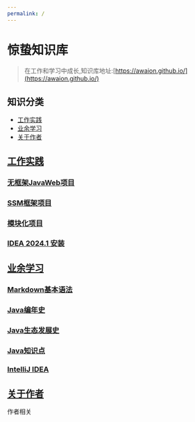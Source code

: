 ```yaml
---
permalink: /
---
```


# 惊蛰知识库

> 在工作和学习中成长,知识库地址:[https://awaion.github.io/](https://awaion.github.io/)

## 知识分类

- [工作实践](/01_enterprise)
- [业余学习](/02_study)
- [关于作者](/03_author)

## [工作实践](/01_enterprise)
### [无框架JavaWeb项目](/01_enterprise/0001_java_web.md)
### [SSM框架项目](/01_enterprise/0002_java_ssm.md)
### [模块化项目](/01_enterprise/0003_java_modules.md)
### [IDEA 2024.1 安装](/01_enterprise/0004_ide_idea.md)

## [业余学习](/02_study)
### [Markdown基本语法](/02_study/0001_markdown.md)
### [Java编年史](/02_study/0002_java.md)
### [Java生态发展史](/02_study/0003_java_ecosystem.md)
### [Java知识点](/02_study/0004_java_knowledge.md)
### [IntelliJ IDEA](/02_study/0006_ide_idea.md)


## [关于作者](/03_author)

作者相关
